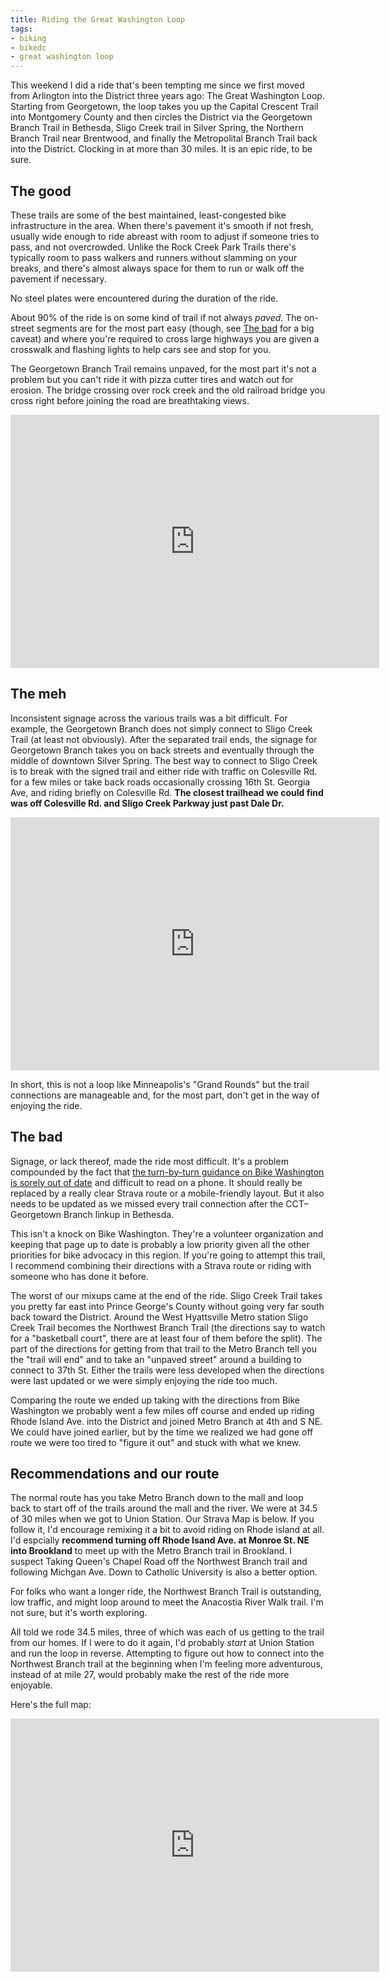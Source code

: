 ```yaml
---
title: Riding the Great Washington Loop
tags:
- biking
- bikedc
- great washington loop
---
```

This weekend I did a ride that's been tempting me since we first moved from Arlington into the District three years ago: The Great Washington Loop. Starting from Georgetown, the loop takes you up the Capital Crescent Trail into Montgomery County and then circles the District via the Georgetown Branch Trail in Bethesda, Sligo Creek trail in Silver Spring, the Northern Branch Trail near Brentwood, and finally the Metropolital Branch Trail back into the District. Clocking in at more than 30 miles. It is an epic ride, to be sure.

## The good

These trails are some of the best maintained, least-congested bike infrastructure in the area. When there's pavement it's smooth if not fresh, usually wide enough to ride abreast with room to adjust if someone tries to pass, and not overcrowded. Unlike the Rock Creek Park Trails there's typically room to pass walkers and runners without slamming on your breaks, and there's almost always space for them to run or walk off the pavement if necessary.

No steel plates were encountered during the duration of the ride.

About 90% of the ride is on some kind of trail if not always _paved_. The on-street segments are for the most part easy (though, see [The bad](#the-bad) for a big caveat) and where you're required to cross large highways you are given a crosswalk and flashing lights to help cars see and stop for you.

The Georgetown Branch Trail remains unpaved, for the most part it's not a problem but you can't ride it with pizza cutter tires and watch out for erosion. The bridge crossing over rock creek and the old railroad bridge you cross right before joining the road are breathtaking views.

<iframe height='405' width='590' frameborder='0' allowtransparency='true' scrolling='no' src='https://www.strava.com/segments/1389259/embed'></iframe>

## The meh

Inconsistent signage across the various trails was a bit difficult. For example, the Georgetown Branch does not simply connect to Sligo Creek Trail (at least not obviously). After the separated trail ends, the signage for Georgetown Branch takes you on back streets and eventually through the middle of downtown Silver Spring. The best way to connect to Sligo Creek is to break with the signed trail and either ride with traffic on Colesville Rd. for a few miles or take back roads occasionally crossing 16th St. Georgia Ave, and riding briefly on Colesville Rd. **The closest trailhead we could find was off Colesville Rd. and Sligo Creek Parkway just past Dale Dr.**

<iframe height='405' width='590' frameborder='0' allowtransparency='true' scrolling='no' src='https://www.strava.com/segments/9937505/embed'></iframe>

In short, this is not a loop like Minneapolis's "Grand Rounds" but the trail connections are manageable and, for the most part, don't get in the way of enjoying the ride.

## The bad

Signage, or lack thereof, made the ride most difficult. It's a problem compounded by the fact that [the turn-by-turn guidance on Bike Washington is sorely out of date](http://bikewashington.org/routes/dcloop/dcloop.htm) and difficult to read on a phone. It should really be replaced by a really clear Strava route or a mobile-friendly layout. But it also needs to be updated as we missed every trail connection after the CCT–Georgetown Branch linkup in Bethesda.

This isn't a knock on Bike Washington. They're a volunteer organization and keeping that page up to date is probably a low priority given all the other priorities for bike advocacy in this region. If you're going to attempt this trail, I recommend combining their directions with a Strava route or riding with someone who has done it before.

The worst of our mixups came at the end of the ride. Sligo Creek Trail takes you pretty far east into Prince George's County without going very far south back toward the District. Around the West Hyattsville Metro station Sligo Creek Trail becomes the Northwest Branch Trail (the directions say to watch for a "basketball court", there are at least four of them before the split). The part of the directions for getting from that trail to the Metro Branch tell you the "trail will end" and to take an "unpaved street" around a building to connect to 37th St. Either the trails were less developed when the directions were last updated or we were simply enjoying the ride too much.

Comparing the route we ended up taking with the directions from Bike Washington we probably went a few miles off course and ended up riding Rhode Island Ave. into the District and joined Metro Branch at 4th and S NE. We could have joined earlier, but by the time we realized we had gone off route we were too tired to "figure it out" and stuck with what we knew.

## Recommendations and our route

The normal route has you take Metro Branch down to the mall and loop back to start off of the trails around the mall and the river. We were at 34.5 of 30 miles when we got to Union Station. Our Strava Map is below. If you follow it, I'd encourage remixing it a bit to avoid riding on Rhode island at all. I'd espcially **recommend turning off Rhode Isand Ave. at Monroe St. NE into Brookland** to meet up with the Metro Branch trail in Brookland. I suspect Taking Queen's Chapel Road off the Northwest Branch trail and following Michgan Ave. Down to Catholic University is also a better option.

For folks who want a longer ride, the Northwest Branch Trail is outstanding, low traffic, and might loop around to meet the Anacostia River Walk trail. I'm not sure, but it's worth exploring.

All told we rode 34.5 miles, three of which was each of us getting to the trail from our homes. If I were to do it again, I'd probably _start_ at Union Station and run the loop in reverse. Attempting to figure out how to connect into the Northwest Branch trail at the beginning when I'm feeling more adventurous, instead of at mile 27, would probably make the rest of the ride more enjoyable.

Here's the full map:

<iframe height='405' width='590' frameborder='0' allowtransparency='true' scrolling='no' src='https://www.strava.com/activities/343996437/embed/910770d2529c0766d91097eb0f3b36fb128be601'></iframe>
